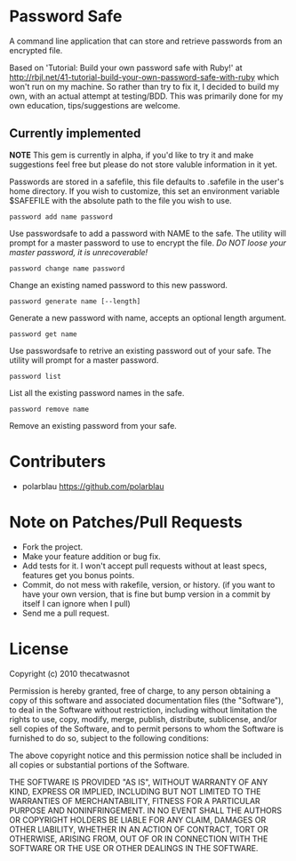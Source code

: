 # Password Safe
A command line application that can store and retrieve passwords from an encrypted file.

Based on 'Tutorial: Build your own password safe with Ruby!' at http://rbjl.net/41-tutorial-build-your-own-password-safe-with-ruby which won't run on my machine.  So rather than try to fix it, I decided to build my own, with an actual attempt at testing/BDD.  This was primarily done for my own education, tips/suggestions are welcome.

## Currently implemented
**NOTE** This gem is currently in alpha, if you'd like to try it and make suggestions feel free but please do not store valuble information in it yet.

Passwords are stored in a safefile, this file defaults to .safefile in
the user's home directory.  If you wish to customize, this set an
environment variable $SAFEFILE with the absolute path to the file you
wish to use.

    password add name password
Use passwordsafe to add a password with NAME to the safe.  The utility will prompt for a master password to use to encrypt the file. *Do NOT loose your master password, it is unrecoverable!*

    password change name password
Change an existing named password to this new password.

    password generate name [--length]
Generate a new password with name, accepts an optional length argument.

    password get name
Use passwordsafe to retrive an existing password out of your safe.  The utility will prompt for a master password.

    password list
List all the existing password names in the safe.

    password remove name
Remove an existing password from your safe.

# Contributers

* polarblau https://github.com/polarblau

# Note on Patches/Pull Requests

* Fork the project.
* Make your feature addition or bug fix.
* Add tests for it. I won't accept pull requests without at least specs, features get you bonus points.
* Commit, do not mess with rakefile, version, or history. (if you want to have your own version, that is fine but bump version in a commit by itself I can ignore when I pull)
* Send me a pull request.

# License

Copyright (c) 2010 thecatwasnot

Permission is hereby granted, free of charge, to any person obtaining
a copy of this software and associated documentation files (the
"Software"), to deal in the Software without restriction, including
without limitation the rights to use, copy, modify, merge, publish,
distribute, sublicense, and/or sell copies of the Software, and to
permit persons to whom the Software is furnished to do so, subject to
the following conditions:

The above copyright notice and this permission notice shall be
included in all copies or substantial portions of the Software.

THE SOFTWARE IS PROVIDED "AS IS", WITHOUT WARRANTY OF ANY KIND,
EXPRESS OR IMPLIED, INCLUDING BUT NOT LIMITED TO THE WARRANTIES OF
MERCHANTABILITY, FITNESS FOR A PARTICULAR PURPOSE AND
NONINFRINGEMENT. IN NO EVENT SHALL THE AUTHORS OR COPYRIGHT HOLDERS BE
LIABLE FOR ANY CLAIM, DAMAGES OR OTHER LIABILITY, WHETHER IN AN ACTION
OF CONTRACT, TORT OR OTHERWISE, ARISING FROM, OUT OF OR IN CONNECTION
WITH THE SOFTWARE OR THE USE OR OTHER DEALINGS IN THE SOFTWARE.

